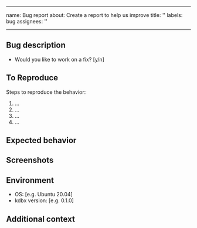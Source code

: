 ______________________________________________________________________

name: Bug report
about: Create a report to help us improve
title: ''
labels: bug
assignees: ''

______________________________________________________________________

## Bug description

<!-- A clear and concise description of what the bug is. -->

- Would you like to work on a fix? \[y/n\]

## To Reproduce

Steps to reproduce the behavior:

1. ...
1. ...
1. ...
1. ...

<!-- Make sure you are able to reproduce the bug in the main branch, too. -->

## Expected behavior

<!-- A clear and concise description of what you expected to happen. -->

## Screenshots

<!-- If applicable, add screenshots to help explain your problem. -->

## Environment

<!-- Please fill the following information. -->

- OS: \[e.g. Ubuntu 20.04\]
- kdbx version: \[e.g. 0.1.0\]

## Additional context

<!-- Add any other context about the problem here. -->
